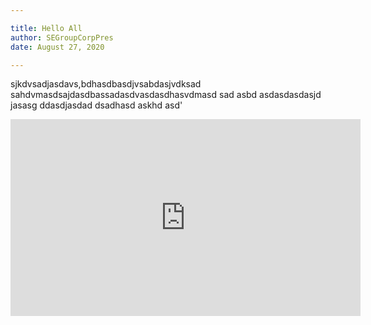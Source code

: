 ```yaml
---

title: Hello All
author: SEGroupCorpPres
date: August 27, 2020

---
```


sjkdvsadjasdavs,bdhasdbasdjvsabdasjvdksad
sahdvmasdsajdasdbassadasdvasdasdhasvdmasd sad asbd asdasdasdasjd jasasg ddasdjasdad 
dsadhasd askhd asd'

<iframe width="560" height="315" src="https://www.youtube.com/watch?v=pRe8wMfffUs" frameborder="0" allow="accelerometr; autoplay; encrypted-media; gyroscope; picture-in-picture" allowfullscreen></iframe>